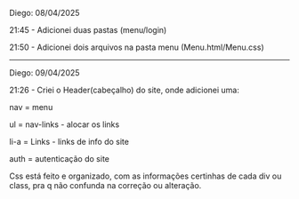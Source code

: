 Diego: 08/04/2025

21:45 - Adicionei duas pastas (menu/login) 

21:50 - Adicionei dois arquivos na pasta menu 
(Menu.html/Menu.css)

--------------------------------------------

Diego: 09/04/2025

21:26 - Criei o Header(cabeçalho) do site, onde adicionei uma:

nav = menu

ul = nav-links - alocar os links

li-a = Links - links de info do site

auth = autenticação do site

Css está feito e organizado, com as informações certinhas de cada div ou class, pra q não confunda na correção ou alteração.
